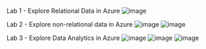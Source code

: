 Lab 1 - Explore Relational Data in Azure
![image](https://github.com/user-attachments/assets/eeeea1ad-8ef0-4a55-8e67-a8f4234deff7)

Lab 2 - Explore non-relational data in Azure
![image](https://github.com/user-attachments/assets/21174fa8-9bcd-4bce-9376-a5012f284997)
![image](https://github.com/user-attachments/assets/259ab1b7-0595-430f-8ef1-fd3f0aa79082)

Lab 3 - Explore Data Analytics in Azure
![image](https://github.com/user-attachments/assets/8c830b86-d510-4a5e-82a2-3e20a5ce1f2d)
![image](https://github.com/user-attachments/assets/708bc980-52b5-4c21-9916-8713a782939e)
![image](https://github.com/user-attachments/assets/9f96bf03-4593-4516-aa67-d0b60123acbf)


